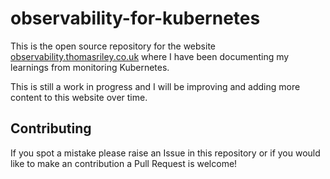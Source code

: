# observability-for-kubernetes

This is the open source repository for the website [observability.thomasriley.co.uk](https://observability.thomasriley.co.uk) where I have been documenting my learnings from monitoring Kubernetes.

This is still a work in progress and I will be improving and adding more content to this website over time.

## Contributing

If you spot a mistake please raise an Issue in this repository or if you would like to make an contribution a Pull Request is welcome!
